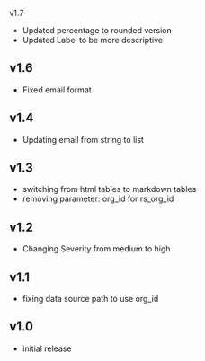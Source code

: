 v1.7
- Updated percentage to rounded version
- Updated Label to be more descriptive

v1.6
----
- Fixed email format

v1.4
----
- Updating email from string to list

v1.3
-----
- switching from html tables to markdown tables
- removing parameter: org_id for rs_org_id

v1.2
-----
- Changing Severity from medium to high

v1.1
-----
- fixing data source path to use org_id

v1.0
-----
- initial release
